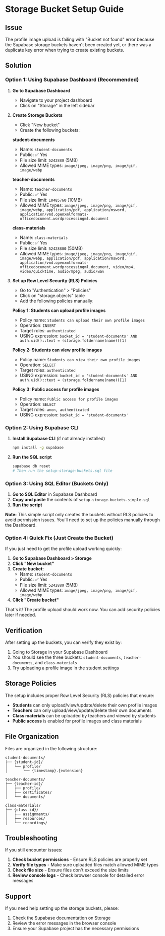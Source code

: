 # Storage Bucket Setup Guide

## Issue
The profile image upload is failing with "Bucket not found" error because the Supabase storage buckets haven't been created yet, or there was a duplicate key error when trying to create existing buckets.

## Solution

### Option 1: Using Supabase Dashboard (Recommended)

1. **Go to Supabase Dashboard**
   - Navigate to your project dashboard
   - Click on "Storage" in the left sidebar

2. **Create Storage Buckets**
   - Click "New bucket"
   - Create the following buckets:

   **student-documents**
   - Name: `student-documents`
   - Public: ✅ Yes
   - File size limit: `5242880` (5MB)
   - Allowed MIME types: `image/jpeg, image/png, image/gif, image/webp`

   **teacher-documents**
   - Name: `teacher-documents`
   - Public: ✅ Yes
   - File size limit: `10485760` (10MB)
   - Allowed MIME types: `image/jpeg, image/png, image/gif, image/webp, application/pdf, application/msword, application/vnd.openxmlformats-officedocument.wordprocessingml.document`

   **class-materials**
   - Name: `class-materials`
   - Public: ✅ Yes
   - File size limit: `52428800` (50MB)
   - Allowed MIME types: `image/jpeg, image/png, image/gif, image/webp, application/pdf, application/msword, application/vnd.openxmlformats-officedocument.wordprocessingml.document, video/mp4, video/quicktime, audio/mpeg, audio/wav`

3. **Set up Row Level Security (RLS) Policies**
   - Go to "Authentication" > "Policies"
   - Click on "storage.objects" table
   - Add the following policies manually:

   **Policy 1: Students can upload profile images**
   - Policy name: `Students can upload their own profile images`
   - Operation: `INSERT`
   - Target roles: `authenticated`
   - USING expression: `bucket_id = 'student-documents' AND auth.uid()::text = (storage.foldername(name))[1]`

   **Policy 2: Students can view profile images**
   - Policy name: `Students can view their own profile images`
   - Operation: `SELECT`
   - Target roles: `authenticated`
   - USING expression: `bucket_id = 'student-documents' AND auth.uid()::text = (storage.foldername(name))[1]`

   **Policy 3: Public access for profile images**
   - Policy name: `Public access for profile images`
   - Operation: `SELECT`
   - Target roles: `anon, authenticated`
   - USING expression: `bucket_id = 'student-documents'`

### Option 2: Using Supabase CLI

1. **Install Supabase CLI** (if not already installed)
   ```bash
   npm install -g supabase
   ```

2. **Run the SQL script**
   ```bash
   supabase db reset
   # Then run the setup-storage-buckets.sql file
   ```

### Option 3: Using SQL Editor (Buckets Only)

1. **Go to SQL Editor** in Supabase Dashboard
2. **Copy and paste** the contents of `setup-storage-buckets-simple.sql`
3. **Run the script**

**Note:** This simple script only creates the buckets without RLS policies to avoid permission issues. You'll need to set up the policies manually through the Dashboard.

### Option 4: Quick Fix (Just Create the Bucket)

If you just need to get the profile upload working quickly:

1. **Go to Supabase Dashboard > Storage**
2. **Click "New bucket"**
3. **Create bucket:**
   - Name: `student-documents`
   - Public: ✅ Yes
   - File size limit: `5242880` (5MB)
   - Allowed MIME types: `image/jpeg, image/png, image/gif, image/webp`
4. **Click "Create bucket"**

That's it! The profile upload should work now. You can add security policies later if needed.

## Verification

After setting up the buckets, you can verify they exist by:

1. Going to Storage in your Supabase Dashboard
2. You should see the three buckets: `student-documents`, `teacher-documents`, and `class-materials`
3. Try uploading a profile image in the student settings

## Storage Policies

The setup includes proper Row Level Security (RLS) policies that ensure:

- **Students** can only upload/view/update/delete their own profile images
- **Teachers** can only upload/view/update/delete their own documents
- **Class materials** can be uploaded by teachers and viewed by students
- **Public access** is enabled for profile images and class materials

## File Organization

Files are organized in the following structure:

```
student-documents/
├── {student-id}/
│   └── profile/
│       └── {timestamp}.{extension}

teacher-documents/
├── {teacher-id}/
│   ├── profile/
│   ├── certificates/
│   └── documents/

class-materials/
├── {class-id}/
│   ├── assignments/
│   ├── resources/
│   └── recordings/
```

## Troubleshooting

If you still encounter issues:

1. **Check bucket permissions** - Ensure RLS policies are properly set
2. **Verify file types** - Make sure uploaded files match allowed MIME types
3. **Check file size** - Ensure files don't exceed the size limits
4. **Review console logs** - Check browser console for detailed error messages

## Support

If you need help setting up the storage buckets, please:
1. Check the Supabase documentation on Storage
2. Review the error messages in the browser console
3. Ensure your Supabase project has the necessary permissions
